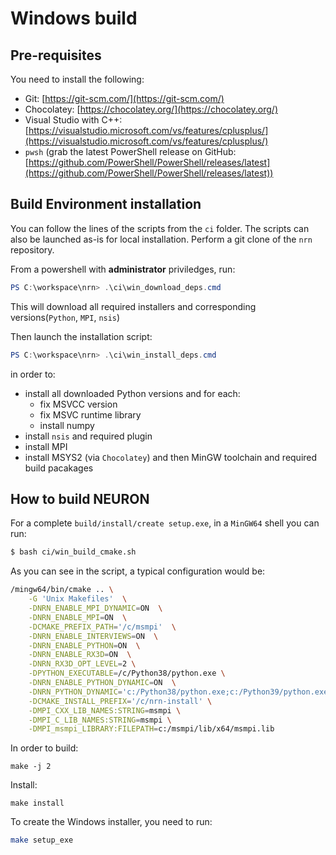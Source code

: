 # Windows build

## Pre-requisites

You need to install the following:

*  Git: [https://git-scm.com/](https://git-scm.com/)
*  Chocolatey: [https://chocolatey.org/](https://chocolatey.org/)
*  Visual Studio with C++: [https://visualstudio.microsoft.com/vs/features/cplusplus/](https://visualstudio.microsoft.com/vs/features/cplusplus/)
*  `pwsh` (grab the latest PowerShell release on GitHub: [https://github.com/PowerShell/PowerShell/releases/latest](https://github.com/PowerShell/PowerShell/releases/latest))

## Build Environment installation

You can follow the lines of the scripts from the `ci` folder. The scripts can also be launched as-is for local installation. Perform a git clone of the `nrn` repository.

From a powershell with **administrator** priviledges, run:
```powershell
PS C:\workspace\nrn> .\ci\win_download_deps.cmd
```
This will download all required installers and corresponding versions(`Python`, `MPI`, `nsis`)

Then launch the installation script:
```powershell
PS C:\workspace\nrn> .\ci\win_install_deps.cmd
```
in order to:

* install all downloaded Python versions and for each:
  * fix MSVCC version
  * fix MSVC runtime library
  * install numpy 
* install `nsis` and required plugin
* install MPI
* install MSYS2 (via `Chocolatey`) and then MinGW toolchain and required build pacakages

## How to build NEURON

For a complete `build/install/create setup.exe`, in a `MinGW64` shell you can run:
```bash
$ bash ci/win_build_cmake.sh
```
As you can see in the script, a typical configuration would be:
```bash
/mingw64/bin/cmake .. \
	-G 'Unix Makefiles'  \
	-DNRN_ENABLE_MPI_DYNAMIC=ON  \
	-DNRN_ENABLE_MPI=ON  \
	-DCMAKE_PREFIX_PATH='/c/msmpi'  \
	-DNRN_ENABLE_INTERVIEWS=ON  \
	-DNRN_ENABLE_PYTHON=ON  \
	-DNRN_ENABLE_RX3D=ON  \
	-DNRN_RX3D_OPT_LEVEL=2 \
	-DPYTHON_EXECUTABLE=/c/Python38/python.exe \
	-DNRN_ENABLE_PYTHON_DYNAMIC=ON  \
	-DNRN_PYTHON_DYNAMIC='c:/Python38/python.exe;c:/Python39/python.exe;c:/Python310/python.exe;c:/Python311/python.exe'  \
	-DCMAKE_INSTALL_PREFIX='/c/nrn-install' \
	-DMPI_CXX_LIB_NAMES:STRING=msmpi \
	-DMPI_C_LIB_NAMES:STRING=msmpi \
	-DMPI_msmpi_LIBRARY:FILEPATH=c:/msmpi/lib/x64/msmpi.lib
```
In order to build:
```
make -j 2
```
Install:
```
make install
```

To create the Windows installer, you need to run:
```bash
make setup_exe
```

